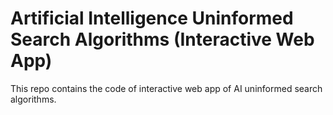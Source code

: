 # Artificial Intelligence Uninformed Search Algorithms (Interactive Web App)
This repo contains the code of interactive web app of AI uninformed search algorithms. 

